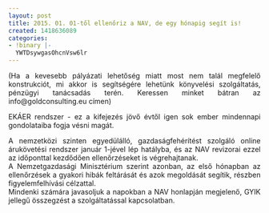 ```yaml
---
layout: post
title: 2015. 01. 01-től ellenőriz a NAV, de egy hónapig segít is!
created: 1418636089
categories:
- !binary |-
  YWTDsywgasOhcnVsw6lr
---
```

<p style="text-align: justify;"><span class="userContent" data-ft="{&quot;tn&quot;:&quot;K&quot;}">(Ha a kevesebb pályázati lehetőség miatt most nem talál megfelelő konstrukciót, mi akkor is segítségére lehetünk könyvelési szolgáltatás, pénzügyi tanácsadás terén. Keressen minket bátran az info@goldconsulting.eu címen)</span></p><p style="text-align: justify;"><span class="userContent" data-ft="{&quot;tn&quot;:&quot;K&quot;}">EKÁER rendszer - ez a kifejezés jövő évtől igen sok ember mindennapi gondolataiba fogja vésni magát.<!--break--></span></p><p style="text-align: justify;"><span class="userContent" data-ft="{&quot;tn&quot;:&quot;K&quot;}"> A nemzetközi szin<span class="text_exposed_show">ten egyedülálló, gazdaságfehérítést szolgáló online árukövetési rendszer január 1-jével lép hatályba, és az NAV revizorai ezzel az időponttal kezdődően ellenőrzéseket is végrehajtanak.<br> A Nemzetgazdasági Minisztérium szerint azonban, az első hónapban az ellenőrzések a gyakori hibák feltárását és azok megoldását segítik, részben figyelemfelhívási célzattal.<br> Mindenki számára javasoljuk a napokban a NAV honlapján megjelenő, GYIK jellegű összegzést a szolgáltatással kapcsolatban.</span></span></p>
